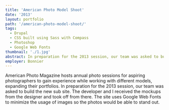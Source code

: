 ```yaml
---
title: 'American Photo Model Shoot'
date: '2013'
layout: portfolio
path: '/american-photo-model-shoot/'
tags:
  - Drupal
  - CSS built using Sass with Compass
  - Photoshop
  - Google Web Fonts
thumbnail: './1.jpg'
abstract: In preparation for the 2013 session, our team was asked to build the new sub site.
employer: Bonnier
---
```


American Photo Magazine hosts annual photo sessions for aspiring photographers to gain experience while working with different models, expanding their portfolios. In preparation for the 2013 session, our team was asked to build the new sub site. The developer and I received the mockups from the designer and took off from there. The site uses Google Web Fonts to minimize the usage of images so the photos would be able to stand out.
